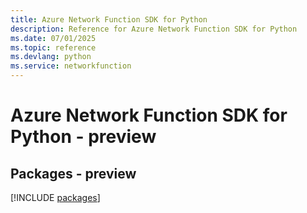 ```yaml
---
title: Azure Network Function SDK for Python
description: Reference for Azure Network Function SDK for Python
ms.date: 07/01/2025
ms.topic: reference
ms.devlang: python
ms.service: networkfunction
---
```

# Azure Network Function SDK for Python - preview
## Packages - preview
[!INCLUDE [packages](network-function-index.md)]